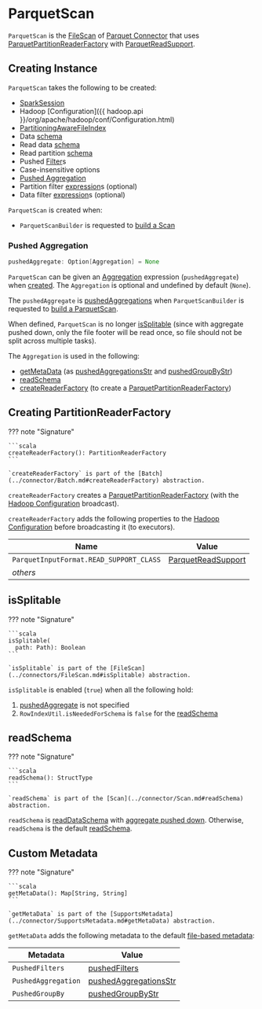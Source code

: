 # ParquetScan

`ParquetScan` is the [FileScan](../connectors/FileScan.md) of [Parquet Connector](index.md) that uses [ParquetPartitionReaderFactory](ParquetPartitionReaderFactory.md) with [ParquetReadSupport](ParquetReadSupport.md).

## Creating Instance

`ParquetScan` takes the following to be created:

* <span id="sparkSession"> [SparkSession](../SparkSession.md)
* <span id="hadoopConf"> Hadoop [Configuration]({{ hadoop.api }}/org/apache/hadoop/conf/Configuration.html)
* <span id="fileIndex"> [PartitioningAwareFileIndex](../connectors/PartitioningAwareFileIndex.md)
* <span id="dataSchema"> Data [schema](../types/StructType.md)
* <span id="readDataSchema"> Read data [schema](../types/StructType.md)
* <span id="readPartitionSchema"> Read partition [schema](../types/StructType.md)
* <span id="pushedFilters"> Pushed [Filter](../Filter.md)s
* <span id="options"> Case-insensitive options
* [Pushed Aggregation](#pushedAggregate)
* <span id="partitionFilters"> Partition filter [expression](../expressions/Expression.md)s (optional)
* <span id="dataFilters"> Data filter [expression](../expressions/Expression.md)s (optional)

`ParquetScan` is created when:

* `ParquetScanBuilder` is requested to [build a Scan](ParquetScanBuilder.md#build)

### <span id="pushedAggregate"> Pushed Aggregation

```scala
pushedAggregate: Option[Aggregation] = None
```

`ParquetScan` can be given an [Aggregation](../connector/expressions/Aggregation.md) expression (`pushedAggregate`) when [created](#creating-instance).
The `Aggregation` is optional and undefined by default (`None`).

The `pushedAggregate` is [pushedAggregations](ParquetScanBuilder.md#pushedAggregations) when `ParquetScanBuilder` is requested to [build a ParquetScan](ParquetScanBuilder.md#build).

When defined, `ParquetScan` is no longer [isSplitable](#isSplitable) (since with aggregate pushed down, only the file footer will be read once, so file should not be split across multiple tasks).

The `Aggregation` is used in the following:

* [getMetaData](#getMetaData) (as [pushedAggregationsStr](#pushedAggregationsStr) and [pushedGroupByStr](#pushedGroupByStr))
* [readSchema](#readSchema)
* [createReaderFactory](#createReaderFactory) (to create a [ParquetPartitionReaderFactory](ParquetPartitionReaderFactory.md#aggregation))

## <span id="createReaderFactory"> Creating PartitionReaderFactory

??? note "Signature"

    ```scala
    createReaderFactory(): PartitionReaderFactory
    ```

    `createReaderFactory` is part of the [Batch](../connector/Batch.md#createReaderFactory) abstraction.

`createReaderFactory` creates a [ParquetPartitionReaderFactory](ParquetPartitionReaderFactory.md) (with the [Hadoop Configuration](#hadoopConf) broadcast).

`createReaderFactory` adds the following properties to the [Hadoop Configuration](#hadoopConf) before broadcasting it (to executors).

Name | Value
-----|------
 `ParquetInputFormat.READ_SUPPORT_CLASS` | [ParquetReadSupport](ParquetReadSupport.md)
 _others_ |

## <span id="isSplitable"> isSplitable

??? note "Signature"

    ```scala
    isSplitable(
      path: Path): Boolean
    ```

    `isSplitable` is part of the [FileScan](../connectors/FileScan.md#isSplitable) abstraction.

`isSplitable` is enabled (`true`) when all the following hold:

1. [pushedAggregate](#pushedAggregate) is not specified
1. `RowIndexUtil.isNeededForSchema` is `false` for the [readSchema](#readSchema)

## <span id="readSchema"> readSchema

??? note "Signature"

    ```scala
    readSchema(): StructType
    ```

    `readSchema` is part of the [Scan](../connector/Scan.md#readSchema) abstraction.

`readSchema` is [readDataSchema](#readDataSchema) with [aggregate pushed down](#pushedAggregate). Otherwise, `readSchema` is the default [readSchema](../connectors/FileScan.md#readSchema).

## <span id="getMetaData"> Custom Metadata

??? note "Signature"

    ```scala
    getMetaData(): Map[String, String]
    ```

    `getMetaData` is part of the [SupportsMetadata](../connector/SupportsMetadata.md#getMetaData) abstraction.

`getMetaData` adds the following metadata to the default [file-based metadata](../connectors/FileScan.md#getMetaData):

Metadata | Value
---------|------
 `PushedFilters` | [pushedFilters](#pushedFilters)
 `PushedAggregation` | [pushedAggregationsStr](#pushedAggregationsStr)
 `PushedGroupBy` | [pushedGroupByStr](#pushedGroupByStr)
